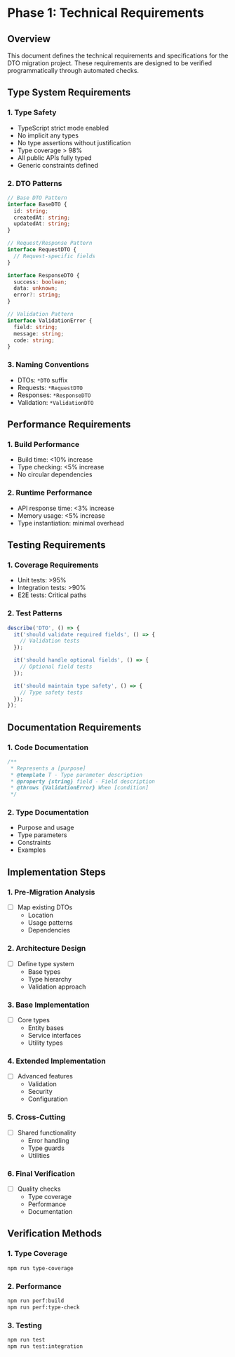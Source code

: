 # Phase 1: Technical Requirements

## Overview
This document defines the technical requirements and specifications for the DTO migration project. These requirements are designed to be verified programmatically through automated checks.

## Type System Requirements

### 1. Type Safety
- TypeScript strict mode enabled
- No implicit any types
- No type assertions without justification
- Type coverage > 98%
- All public APIs fully typed
- Generic constraints defined

### 2. DTO Patterns
```typescript
// Base DTO Pattern
interface BaseDTO {
  id: string;
  createdAt: string;
  updatedAt: string;
}

// Request/Response Pattern
interface RequestDTO {
  // Request-specific fields
}

interface ResponseDTO {
  success: boolean;
  data: unknown;
  error?: string;
}

// Validation Pattern
interface ValidationError {
  field: string;
  message: string;
  code: string;
}
```

### 3. Naming Conventions
- DTOs: `*DTO` suffix
- Requests: `*RequestDTO`
- Responses: `*ResponseDTO`
- Validation: `*ValidationDTO`

## Performance Requirements

### 1. Build Performance
- Build time: <10% increase
- Type checking: <5% increase
- No circular dependencies

### 2. Runtime Performance
- API response time: <3% increase
- Memory usage: <5% increase
- Type instantiation: minimal overhead

## Testing Requirements

### 1. Coverage Requirements
- Unit tests: >95%
- Integration tests: >90%
- E2E tests: Critical paths

### 2. Test Patterns
```typescript
describe('DTO', () => {
  it('should validate required fields', () => {
    // Validation tests
  });

  it('should handle optional fields', () => {
    // Optional field tests
  });

  it('should maintain type safety', () => {
    // Type safety tests
  });
});
```

## Documentation Requirements

### 1. Code Documentation
```typescript
/**
 * Represents a [purpose]
 * @template T - Type parameter description
 * @property {string} field - Field description
 * @throws {ValidationError} When [condition]
 */
```

### 2. Type Documentation
- Purpose and usage
- Type parameters
- Constraints
- Examples

## Implementation Steps

### 1. Pre-Migration Analysis
- [ ] Map existing DTOs
  - Location
  - Usage patterns
  - Dependencies

### 2. Architecture Design
- [ ] Define type system
  - Base types
  - Type hierarchy
  - Validation approach

### 3. Base Implementation
- [ ] Core types
  - Entity bases
  - Service interfaces
  - Utility types

### 4. Extended Implementation
- [ ] Advanced features
  - Validation
  - Security
  - Configuration

### 5. Cross-Cutting
- [ ] Shared functionality
  - Error handling
  - Type guards
  - Utilities

### 6. Final Verification
- [ ] Quality checks
  - Type coverage
  - Performance
  - Documentation

## Verification Methods

### 1. Type Coverage
```bash
npm run type-coverage
```

### 2. Performance
```bash
npm run perf:build
npm run perf:type-check
```

### 3. Testing
```bash
npm run test
npm run test:integration
```